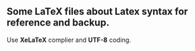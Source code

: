 ## Some LaTeX files about Latex syntax for reference and backup.

 Use **XeLaTeX** complier and **UTF-8** coding.